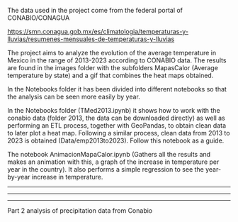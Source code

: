 The data used in the project come from the federal portal of CONABIO/CONAGUA

https://smn.conagua.gob.mx/es/climatologia/temperaturas-y-lluvias/resumenes-mensuales-de-temperaturas-y-lluvias

The project aims to analyze the evolution of the average temperature in Mexico in the range of 2013-2023 according to CONABIO data. The results are found in the images folder with the subfolders MapasCalor (Average temperature by state) and a gif that combines the heat maps obtained.

In the Notebooks folder it has been divided into different notebooks so that the analysis can be seen more easily by year.

In the Notebooks folder (TMed2013.ipynb) it shows how to work with the conabio data (folder 2013, the data can be downloaded directly) as well as performing an ETL process, together with GeoPandas, to obtain clean data to later plot a heat map. Following a similar process, clean data from 2013 to 2023 is obtained (Data/emp2013to2023). Follow this notebook as a guide.

The notebook AnimacionMapaCalor.ipynb (Gathers all the results and makes an animation with this, a graph of the increase in temperature per year in the country). It also performs a simple regression to see the year-by-year increase in temperature.

------------------------------------------------------------------------------------------------------------------------------------------------------------------------------------------------------------------
******************************************************************************************************************************************************************************************************************
------------------------------------------------------------------------------------------------------------------------------------------------------------------------------------------------------------------
Part 2 analysis of precipitation data from Conabio
